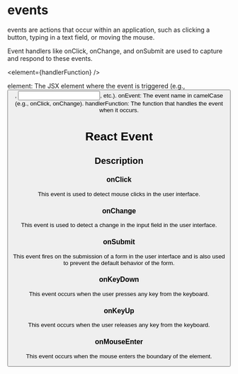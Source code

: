 # events 

events are actions that occur within an application, such as clicking a button, typing in a text field, 
or moving the mouse.

Event handlers like onClick, onChange, and onSubmit are used to capture and respond to these events.

<element={handlerFunction} />

element: The JSX element where the event is triggered (e.g., <button>, <input>, etc.).
onEvent: The event name in camelCase (e.g., onClick, onChange).
handlerFunction: The function that handles the event when it occurs.


# React Event

## Description

### onClick
This event is used to detect mouse clicks in the user interface.

### onChange
This event is used to detect a change in the input field in the user interface.

### onSubmit
This event fires on the submission of a form in the user interface and is also used to prevent the default behavior of the form.

### onKeyDown
This event occurs when the user presses any key from the keyboard.

### onKeyUp
This event occurs when the user releases any key from the keyboard.

### onMouseEnter
This event occurs when the mouse enters the boundary of the element.